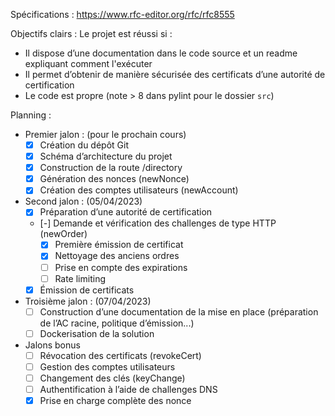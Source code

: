 Spécifications : https://www.rfc-editor.org/rfc/rfc8555  

Objectifs clairs : Le projet est réussi si : 

* Il dispose d’une documentation dans le code source et un readme expliquant comment l'exécuter 
* Il permet d’obtenir de manière sécurisée des certificats d’une autorité de certification 
* Le code est propre (note > 8 dans pylint pour le dossier `src`) 

Planning : 

* Premier jalon : (pour le prochain cours) 
  * [x] Création du dépôt Git 
  * [x] Schéma d’architecture du projet 
  * [x] Construction de la route /directory 
  * [x] Génération des nonces (newNonce) 
  * [x] Création des comptes utilisateurs (newAccount) 

* Second jalon :  (05/04/2023) 
  * [x] Préparation d’une autorité de certification 
  * [-] Demande et vérification des challenges de type HTTP (newOrder) 
    * [x] Première émission de certificat
    * [x] Nettoyage des anciens ordres
    * [ ] Prise en  compte des expirations
    * [ ] Rate limiting
  * [x] Émission de certificats 

* Troisième jalon : (07/04/2023) 
  * [ ] Construction d’une documentation de la mise en place (préparation de l’AC racine, politique d’émission...) 
  * [ ] Dockerisation de la solution 

* Jalons bonus 
  * [ ] Révocation des certificats (revokeCert) 
  * [ ] Gestion des comptes utilisateurs
  * [ ] Changement des clés (keyChange) 
  * [ ] Authentification à l’aide de challenges DNS 
  * [x] Prise en charge complète des nonce